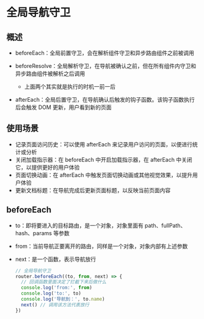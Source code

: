 # 全局导航守卫

## 概述

+ beforeEach：全局前置守卫，会在解析组件守卫和异步路由组件之前被调用

+ beforeResolve：全局解析守卫，在导航被确认之前，但在所有组件内守卫和异步路由组件被解析之后调用

  + 上面两个其实就是执行的时机一前一后

+ afterEach：全局后置守卫，在导航确认后触发的钩子函数。该钩子函数执行后会触发 DOM 更新，用户看到新的页面

## 使用场景

+ 记录页面访问历史：可以使用 afterEach 来记录用户访问的页面，以便进行统计或分析
+ 关闭加载指示器：在 beforeEach 中开启加载指示器，在 afterEach 中关闭它，以提供更好的用户体验
+ 页面切换动画：在 afterEach 中触发页面切换动画或其他视觉效果，以提升用户体验
+ 更新文档标题：在导航完成后更新页面标题，以反映当前页面内容

## beforeEach

+ to：即将要进入的目标路由，是一个对象，对象里面有 path、fullPath、hash、params 等参数
+ from：当前导航正要离开的路由，同样是一个对象，对象内部有上述参数
+ next：是一个函数，表示导航放行

  ```js
  // 全局导航守卫
  router.beforeEach((to, from, next) => {
    // 回调函数里面决定了拦截下来后做什么
    console.log('from:', from)
    console.log('to:', to)
    console.log('导航到：', to.name)
    next() // 调用该方法代表放行
  })
  ```
